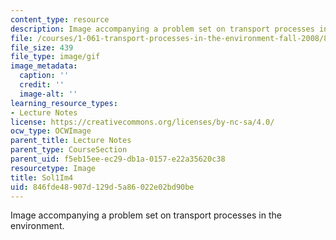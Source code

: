 ```yaml
---
content_type: resource
description: Image accompanying a problem set on transport processes in the environment.
file: /courses/1-061-transport-processes-in-the-environment-fall-2008/846fde48907d129d5a86022e02bd90be_Sol1Im4.gif
file_size: 439
file_type: image/gif
image_metadata:
  caption: ''
  credit: ''
  image-alt: ''
learning_resource_types:
- Lecture Notes
license: https://creativecommons.org/licenses/by-nc-sa/4.0/
ocw_type: OCWImage
parent_title: Lecture Notes
parent_type: CourseSection
parent_uid: f5eb15ee-ec29-db1a-0157-e22a35620c38
resourcetype: Image
title: Sol1Im4
uid: 846fde48-907d-129d-5a86-022e02bd90be
---
```

Image accompanying a problem set on transport processes in the environment.